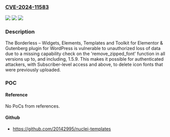 ### [CVE-2024-11583](https://cve.mitre.org/cgi-bin/cvename.cgi?name=CVE-2024-11583)
![](https://img.shields.io/static/v1?label=Product&message=Borderless%20%E2%80%93%20Widgets%2C%20Elements%2C%20Templates%20and%20Toolkit%20for%20Elementor%20%26%20Gutenberg&color=blue)
![](https://img.shields.io/static/v1?label=Version&message=*%3C%3D%201.5.9%20&color=brighgreen)
![](https://img.shields.io/static/v1?label=Vulnerability&message=CWE-862%20Missing%20Authorization&color=brighgreen)

### Description

The Borderless – Widgets, Elements, Templates and Toolkit for Elementor & Gutenberg plugin for WordPress is vulnerable to unauthorized loss of data due to a missing capability check on the 'remove_zipped_font' function in all versions up to, and including, 1.5.9. This makes it possible for authenticated attackers, with Subscriber-level access and above, to delete icon fonts that were previously uploaded.

### POC

#### Reference
No PoCs from references.

#### Github
- https://github.com/20142995/nuclei-templates

